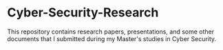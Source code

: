 # Cyber-Security-Research
This repository contains research papers, presentations, and some other documents that I submitted during my Master's studies in Cyber Security.
